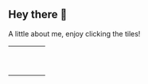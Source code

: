 ## Hey there 👋

A little about me, enjoy clicking the tiles!

<table>
<tbody>
<tr>
<td style="text-align: center"><a href="https://xprilion.com"><img src="https://raw.githubusercontent.com/xprilion/xprilion/master/images/x/9.png" alt="" /></a> <a href="https://linkedin.com/in/xprilion"><img src="https://raw.githubusercontent.com/xprilion/xprilion/master/images/x/6.png" alt="" /></a> <a href="https://github.com/xprilion?tab=repositories&amp;q=&amp;type=&amp;language=javascript"><img src="https://raw.githubusercontent.com/xprilion/xprilion/master/images/x/3.png" alt="" /></a></td>
<td style="text-align: center"><a href="#"><img src="https://raw.githubusercontent.com/xprilion/xprilion/master/images/x/8.png" alt="" /></a> <a href="https://twitter.com/xprilion"><img src="https://raw.githubusercontent.com/xprilion/xprilion/master/images/x/5.png" alt="" /></a> <a href="https://github.com/xprilion?tab=repositories&amp;q=&amp;type=&amp;language=python"><img src="https://raw.githubusercontent.com/xprilion/xprilion/master/images/x/2.png" alt="" /></a></td>
<td style="text-align: center"><a href="https://en.wikipedia.org/wiki/India"><img src="https://raw.githubusercontent.com/xprilion/xprilion/master/images/x/7.png" alt="" /></a> <a href="#"><img src="https://raw.githubusercontent.com/xprilion/xprilion/master/images/x/4.png" alt="" /></a> <a href="https://xprilion.com/posts/"><img src="https://raw.githubusercontent.com/xprilion/xprilion/master/images/x/1.png" alt="" /></a></td>
</tr>
<tr>
<td style="text-align: center"><a href="#"><img src="https://raw.githubusercontent.com/xprilion/xprilion/master/images/y/9.png" alt="" /></a> <a href="https://gdgkolkata.org"><img src="https://raw.githubusercontent.com/xprilion/xprilion/master/images/y/6.png" alt="" /></a> <a href="https://github.com/xprilion/fireshort"><img src="https://raw.githubusercontent.com/xprilion/xprilion/master/images/y/3.png" alt="" /></a></td>
<td style="text-align: center"><a href="#"><img src="https://raw.githubusercontent.com/xprilion/xprilion/master/images/y/8.png" alt="" /></a> <a href="https://dscnsec.com"><img src="https://raw.githubusercontent.com/xprilion/xprilion/master/images/y/5.png" alt="" /></a> <a href="https://submitty.org"><img src="https://raw.githubusercontent.com/xprilion/xprilion/master/images/y/2.png" alt="" /></a></td>
<td style="text-align: center"><a href="#"><img src="https://raw.githubusercontent.com/xprilion/xprilion/master/images/y/7.png" alt="" /></a> <a href="https://tfugkol.github.io"><img src="https://raw.githubusercontent.com/xprilion/xprilion/master/images/y/4.png" alt="" /></a> <a href="https://thecodefoundation.dev"><img src="https://raw.githubusercontent.com/xprilion/xprilion/master/images/y/1.png" alt="" /></a></td>
</tr>
<tr>
<td style="text-align: center"><a href="/cdn-cgi/l/email-protection#bcd4d5fcc4ccced592d8d9ca"><img src="https://raw.githubusercontent.com/xprilion/xprilion/master/images/z/3.png" alt="" /></a></td>
<td style="text-align: center"><a href="/cdn-cgi/l/email-protection#9eeeecf1f4fbfdeaeddee6eeecf7b0fafbe8"><img src="https://raw.githubusercontent.com/xprilion/xprilion/master/images/z/2.png" alt="" /></a></td>
<td style="text-align: center"><a href="https://paypal.me/xprilion"><img src="https://raw.githubusercontent.com/xprilion/xprilion/master/images/z/1.png" alt="" /></a></td>
</tr>
</tbody>
</table>